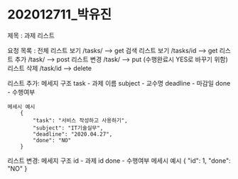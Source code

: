 # 202012711_박유진

제목 : 과제 리스트

요청 목록 : 
    전체 리스트 보기    /tasks/ --> get
    검색 리스트 보기    /tasks/id --> get
    리스트 추가        /task/ --> post
    리스트 변경        /task/ --> put   (수행완료시 YES로 바꾸기 위함)
    리스트 삭제        /task/id --> delete

리스트 추가:
    메세지 구조
        task        - 과제 이름
        subject     - 교수명
        deadline    - 마감일
        done        - 수행여부
    
    메세시 예시
        {
            "task": "서비스 작성하고 사용하기",
            "subject": "IT기술실무",
            "deadline": "2020.04.27",
            "done": "NO"
        }

리스트 변경:
    메세지 구조
        id      - 과제 id
        done    - 수행여부
    메세시 예시
        {
            "id": 1,
            "done": "NO"
        }
